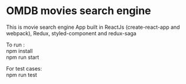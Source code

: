 # OMDB movies search engine

This is movie search engine App built in ReactJs (create-react-app and webpack), Redux, styled-component and redux-saga

To run : <br />
npm install <br />
npm run start


For test cases: <br />
npm run test
